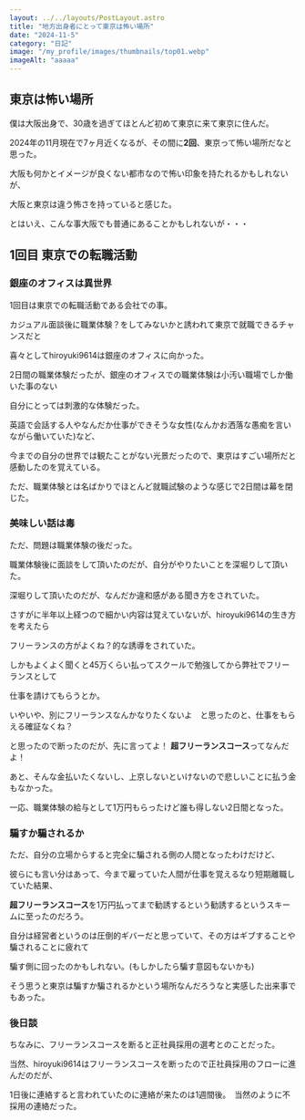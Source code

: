 ```yaml
---
layout: ../../layouts/PostLayout.astro
title: "地方出身者にとって東京は怖い場所"
date: "2024-11-5"
category: "日記"
image: "/my_profile/images/thumbnails/top01.webp"
imageAlt: "aaaaa"
---
```


## 東京は怖い場所

僕は大阪出身で、30歳を過ぎてほとんど初めて東京に来て東京に住んだ。

2024年の11月現在で7ヶ月近くなるが、その間に**2回**、東京って怖い場所だなと思った。

大阪も何かとイメージが良くない都市なので怖い印象を持たれるかもしれないが、

大阪と東京は違う怖さを持っていると感じた。

とはいえ、こんな事大阪でも普通にあることかもしれないが・・・

## 1回目 東京での転職活動

### 銀座のオフィスは異世界

1回目は東京での転職活動である会社での事。

カジュアル面談後に職業体験？をしてみないかと誘われて東京で就職できるチャンスだと

喜々としてhiroyuki9614は銀座のオフィスに向かった。

2日間の職業体験だったが、銀座のオフィスでの職業体験は小汚い職場でしか働いた事のない

自分にとっては刺激的な体験だった。

英語で会話する人やなんだか仕事ができそうな女性(なんかお洒落な愚痴を言いながら働いていた)など、

今までの自分の世界では観たことがない光景だったので、東京はすごい場所だと感動したのを覚えている。

ただ、職業体験とは名ばかりでほとんど就職試験のような感じで2日間は幕を閉じた。

### 美味しい話は毒

ただ、問題は職業体験の後だった。

職業体験後に面談をして頂いたのだが、自分がやりたいことを深堀りして頂いた。

深堀りして頂いたのだが、なんだか違和感がある聞き方をされていた。

さすがに半年以上経つので細かい内容は覚えていないが、hiroyuki9614の生き方を考えたら

フリーランスの方がよくね？的な誘導をされていた。

しかもよくよく聞くと45万くらい払ってスクールで勉強してから弊社でフリーランスとして

仕事を請けてもらうとか。

いやいや、別にフリーランスなんかなりたくないよ　と思ったのと、仕事をもらえる確証なくね？

と思ったので断ったのだが、先に言ってよ！ **超フリーランスコース**ってなんだよ！

あと、そんな金払いたくないし、上京しないといけないので悲しいことに払う金もなかった。

一応、職業体験の給与として1万円もらったけど誰も得しない2日間となった。

### 騙すか騙されるか

ただ、自分の立場からすると完全に騙される側の人間となったわけだけど、

彼らにも言い分はあって、今まで雇っていた人間が仕事を覚えるなり短期離職していた結果、

**超フリーランスコース**を1万円払ってまで勧誘するという勧誘するというスキームに至ったのだろう。

自分は経営者というのは圧倒的ギバーだと思っていて、その方はギブすることや騙されることに疲れて

騙す側に回ったのかもしれない。(もしかしたら騙す意図もないかも)

そう思うと東京は騙すか騙されるかという場所なんだろうなと実感した出来事でもあった。

### 後日談

ちなみに、フリーランスコースを断ると正社員採用の選考とのことだった。

当然、hiroyuki9614はフリーランスコースを断ったので正社員採用のフローに進んだのだが、

1日後に連絡すると言われていたのに連絡が来たのは1週間後。　当然のように不採用の連絡だった。
